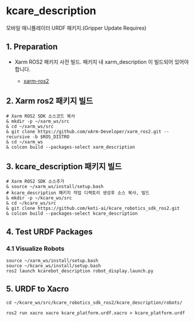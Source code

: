 # kcare_description

모바일 매니퓰레이터 URDF 패키지.(Gripper Update Requires)


## 1. Preparation


* Xarm ROS2 패키지 사전 빌드. 패키지 내 xarm_description 이 빌드되어 있어야 합니다.

    - [xarm-ros2](https://github.com/xArm-Developer/xarm_ros2/tree/humble)


## 2. Xarm ros2 패키지 빌드

    # Xarm ROS2 SDK 소스코드 복사
    & mkdir -p ~/xarm_ws/src
    & cd ~/xarm_ws/src
    & git clone https://github.com/xArm-Developer/xarm_ros2.git --recursive -b $ROS_DISTRO
    & cd ~/xarm_ws
    & colcon build --packages-select xarm_description

## 3. kcare_description 패키지 빌드

    # Xarm ROS2 SDK 소스추가
    & source ~/xarm_ws/install/setup.bash
    # kcare_description 패키지 작업 디렉토리 생성후 소스 복사, 빌드
    & mkdir -p ~/kcare_ws/src
    & cd ~/kcare_ws/src
    & git clone https://github.com/keti-ai/kcare_robotics_sdk_ros2.git
    & colcon build --packages-select kcare_description


## 4. Test URDF Packages

### 4.1 Visualize Robots

    source ~/xarm_ws/install/setup.bash
    source ~/kcare_ws/install/setup.bash
    ros2 launch kcarebot_description robot_display.launch.py

## 5. URDF to Xacro

    cd ~/kcare_ws/src/kcare_robotics_sdk_ros2/kcare_description/robots/

    ros2 run xacro xacro kcare_platform.urdf.xacro > kcare_platform.urdf